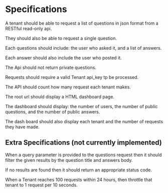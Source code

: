 
# Specifications

A tenant should be able to request a list of questions in json format from a RESTful read-only api.

They should also be able to request a single question.

Each questions should include: the user who asked it, and a list of answers.

Each answer should also include the user who posted it.

The Api should not return private questions.

Requests should require a valid Tenant api_key tp be processed.

The API should count how many request each tenant makes.

The root url should display a HTML dashboard page.

The dashboard should display: the number of users, the number of public questions, and the number of public answers.

The dash board should also display each tenant and the number of requests they have made.


## Extra Specifications (not currently implemented)

When a query parameter is provided to the questions request
then it should filter the given results by the question title and answers body.

If no results are found then it should return an appropriate status code.

When a Tenant reaches 100 requests within 24 hours, 
then throttle that tenant to 1 request per 10 seconds.

